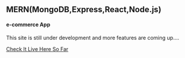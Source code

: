 ## MERN(MongoDB,Express,React,Node.js)

#### e-commerce App

This site is still under development and more features are coming up....

[Check It Live Here So Far](https://online-storeapp.herokuapp.com/)
